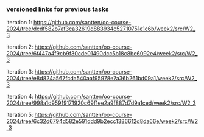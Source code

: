 ### versioned links for previous tasks

iteration 1: https://github.com/santten/oo-course-2024/tree/dcdf582b7af3ca32619d883934c52710751e1c6b/week2/src/W2_3

iteration 2: https://github.com/santten/oo-course-2024/tree/6f447a4f9cb9f30cde01490dcc5b18c8be6092e4/week2/src/W2_3

iteration 3: https://github.com/santten/oo-course-2024/tree/e8d824a567fcda540aaf95978e7a36b261bd09a1/week2/src/W2_3

iteration 4: https://github.com/santten/oo-course-2024/tree/998a1d95919171920c69f1ee2a9f887d7d9a1ced/week2/src/W2_3

iteration 5: https://github.com/santten/oo-course-2024/tree/6c32d6794d582e591ddd9b2ecc1386612d8da66e/week2/src/W2_3

